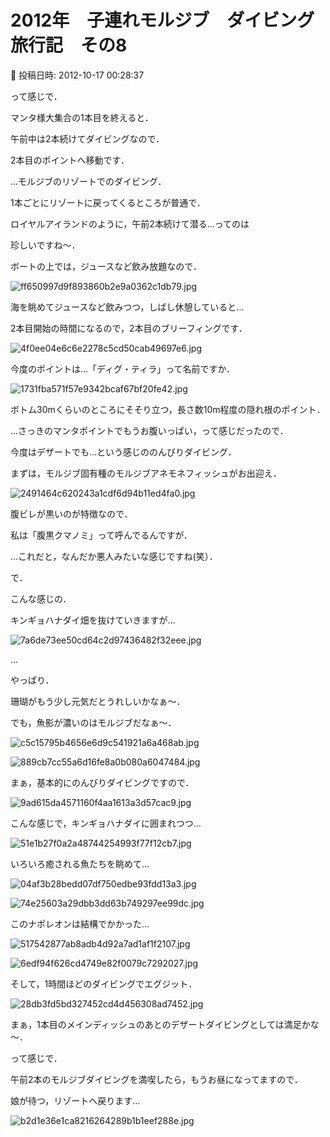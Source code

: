 # 2012年　子連れモルジブ　ダイビング旅行記　その8

📅 投稿日時: 2012-10-17 00:28:37

って感じで．


マンタ様大集合の1本目を終えると．


午前中は2本続けてダイビングなので．


2本目のポイントへ移動です．





…モルジブのリゾートでのダイビング．


1本ごとにリゾートに戻ってくるところが普通で．


ロイヤルアイランドのように，午前2本続けて潜る…ってのは


珍しいですね～．





ボートの上では，ジュースなど飲み放題なので．




![ff650997d9f893860b2e9a0362c1db79.jpg](images/ff650997d9f893860b2e9a0362c1db79.jpg)




海を眺めてジュースなど飲みつつ，しばし休憩していると…


2本目開始の時間になるので，2本目のブリーフィングです．




![4f0ee04e6c6e2278c5cd50cab49697e6.jpg](images/4f0ee04e6c6e2278c5cd50cab49697e6.jpg)




今度のポイントは…「ディグ・ティラ」って名前ですか．




![1731fba571f57e9342bcaf67bf20fe42.jpg](images/1731fba571f57e9342bcaf67bf20fe42.jpg)




ボトム30mくらいのところにそそり立つ，長さ数10m程度の隠れ根のポイント．





…さっきのマンタポイントでもうお腹いっぱい，って感じだったので．


今度はデザートでも…という感じののんびりダイビング．


まずは，モルジブ固有種のモルジブアネモネフィッシュがお出迎え．




![2491464c620243a1cdf6d94b11ed4fa0.jpg](images/2491464c620243a1cdf6d94b11ed4fa0.jpg)




腹ビレが黒いのが特徴なので．


私は「腹黒クマノミ」って呼んでるんですが．


…これだと，なんだか悪人みたいな感じですね(笑）．





で．


こんな感じの．


キンギョハナダイ畑を抜けていきますが…




![7a6de73ee50cd64c2d97436482f32eee.jpg](images/7a6de73ee50cd64c2d97436482f32eee.jpg)




…


やっぱり．


珊瑚がもう少し元気だとうれしいかなぁ～．





でも，魚影が濃いのはモルジブだなぁ～．




![c5c15795b4656e6d9c541921a6a468ab.jpg](images/c5c15795b4656e6d9c541921a6a468ab.jpg)









![889cb7cc55a6d16fe8a0b080a6047484.jpg](images/889cb7cc55a6d16fe8a0b080a6047484.jpg)







まぁ，基本的にのんびりダイビングですので．




![9ad615da4571160f4aa1613a3d57cac9.jpg](images/9ad615da4571160f4aa1613a3d57cac9.jpg)




こんな感じで，キンギョハナダイに囲まれつつ…




![51e1b27f0a2a48744254993f77f12cb7.jpg](images/51e1b27f0a2a48744254993f77f12cb7.jpg)




いろいろ癒される魚たちを眺めて…







![04af3b28bedd07df750edbe93fdd13a3.jpg](images/04af3b28bedd07df750edbe93fdd13a3.jpg)









![74e25603a29dbb3dd63b749297ee99dc.jpg](images/74e25603a29dbb3dd63b749297ee99dc.jpg)




このナポレオンは結構でかかった…







![517542877ab8adb4d92a7ad1af1f2107.jpg](images/517542877ab8adb4d92a7ad1af1f2107.jpg)









![6edf94f626cd4749e82f0079c7292027.jpg](images/6edf94f626cd4749e82f0079c7292027.jpg)







そして，1時間ほどのダイビングでエグジット．




![28db3fd5bd327452cd4d456308ad7452.jpg](images/28db3fd5bd327452cd4d456308ad7452.jpg)




まぁ，1本目のメインディッシュのあとのデザートダイビングとしては満足かな～．





って感じで．


午前2本のモルジブダイビングを満喫したら，もうお昼になってますので．


娘が待つ，リゾートへ戻ります…




![b2d1e36e1ca8216264289b1b1eef288e.jpg](images/b2d1e36e1ca8216264289b1b1eef288e.jpg)
